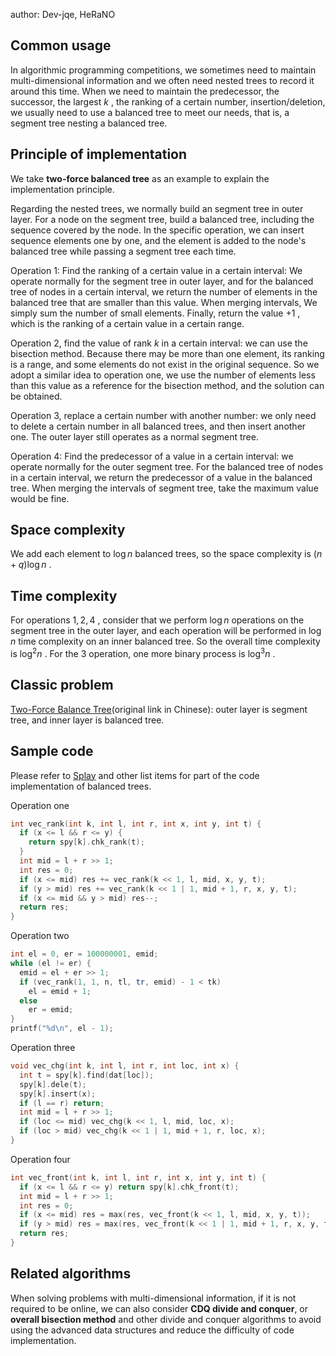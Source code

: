 author: Dev-jqe, HeRaNO

## Common usage

In algorithmic programming competitions, we sometimes need to maintain multi-dimensional information and we often need nested trees to record it around this time. When we need to maintain the predecessor, the successor, the largest $k$ , the ranking of a certain number, insertion/deletion, we usually need to use a balanced tree to meet our needs, that is, a segment tree nesting a balanced tree.

## Principle of implementation 

We take **two-force balanced tree** as an example to explain the implementation principle.

Regarding the nested trees, we normally build an segment tree in outer layer. For a node on the segment tree, build a balanced tree, including the sequence covered by the node. In the specific operation, we can insert sequence elements one by one, and the element is added to the node's balanced tree while passing a segment tree each time.

Operation 1: Find the ranking of a certain value in a certain interval: We operate normally for the segment tree in outer layer, and for the balanced tree of nodes in a certain interval, we return the number of elements in the balanced tree that are smaller than this value. When merging intervals, We simply sum the number of small elements. Finally, return the value $+1$ , which is the ranking of a certain value in a certain range.

Operation 2, find the value of rank $k$ in a certain interval: we can use the bisection method. Because there may be more than one element, its ranking is a range, and some elements do not exist in the original sequence. So we adopt a similar idea to operation one, we use the number of elements less than this value as a reference for the bisection method, and the solution can be obtained.

Operation 3, replace a certain number with another number: we only need to delete a certain number in all balanced trees, and then insert another one. The outer layer still operates as a normal segment tree.

Operation 4: Find the predecessor of a value in a certain interval: we operate normally for the outer segment tree. For the balanced tree of nodes in a certain interval, we return the predecessor of a value in the balanced tree. When merging the intervals of segment tree, take the maximum value would be fine.

## Space complexity

We add each element to $\log n$ balanced trees, so the space complexity is $(n + q)\log{n}$ .

## Time complexity

For operations $1,2,4$ , consider that we perform $\log{n}$ operations on the segment tree in the outer layer, and each operation will be performed in $\log{n}$ time complexity on an inner balanced tree. So the overall time complexity is $\log^2{n}$ .
For the $3$ operation, one more binary process is $\log^3{n}$ .

## Classic problem

 [Two-Force Balance Tree](https://loj.ac/problem/106)(original link in Chinese): outer layer is segment tree, and inner layer is balanced tree.

## Sample code

Please refer to [Splay](./splay.md) and other list items for part of the code implementation of balanced trees.

Operation one

```cpp
int vec_rank(int k, int l, int r, int x, int y, int t) {
  if (x <= l && r <= y) {
    return spy[k].chk_rank(t);
  }
  int mid = l + r >> 1;
  int res = 0;
  if (x <= mid) res += vec_rank(k << 1, l, mid, x, y, t);
  if (y > mid) res += vec_rank(k << 1 | 1, mid + 1, r, x, y, t);
  if (x <= mid && y > mid) res--;
  return res;
}
```

Operation two

```cpp
int el = 0, er = 100000001, emid;
while (el != er) {
  emid = el + er >> 1;
  if (vec_rank(1, 1, n, tl, tr, emid) - 1 < tk)
    el = emid + 1;
  else
    er = emid;
}
printf("%d\n", el - 1);
```

Operation three

```cpp
void vec_chg(int k, int l, int r, int loc, int x) {
  int t = spy[k].find(dat[loc]);
  spy[k].dele(t);
  spy[k].insert(x);
  if (l == r) return;
  int mid = l + r >> 1;
  if (loc <= mid) vec_chg(k << 1, l, mid, loc, x);
  if (loc > mid) vec_chg(k << 1 | 1, mid + 1, r, loc, x);
}
```

Operation four

```cpp
int vec_front(int k, int l, int r, int x, int y, int t) {
  if (x <= l && r <= y) return spy[k].chk_front(t);
  int mid = l + r >> 1;
  int res = 0;
  if (x <= mid) res = max(res, vec_front(k << 1, l, mid, x, y, t));
  if (y > mid) res = max(res, vec_front(k << 1 | 1, mid + 1, r, x, y, t));
  return res;
}
```

## Related algorithms

When solving problems with multi-dimensional information, if it is not required to be online, we can also consider **CDQ divide and conquer**, or **overall bisection method** and other divide and conquer algorithms to avoid using the advanced data structures and reduce the difficulty of code implementation.
